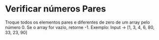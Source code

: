 <h1>Verificar números Pares</h1>
<p>Troque todos os elementos pares e diferentes de zero de um array pelo número 0. Se o array for vazio, retorne -1.
Exemplo: Input -> [1, 3, 4, 6, 80, 33, 23, 90]</p>